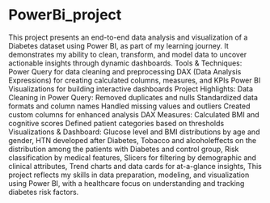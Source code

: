 # PowerBi_project
This project presents an end-to-end data analysis and visualization of a Diabetes dataset using Power BI, as part of my learning journey.
It demonstrates my ability to clean, transform, and model data to uncover actionable insights through dynamic dashboards.
Tools & Techniques: Power Query for data cleaning and preprocessing
DAX (Data Analysis Expressions) for creating calculated columns, measures, and KPIs
Power BI Visualizations for building interactive dashboards
Project Highlights: Data Cleaning in Power Query:
Removed duplicates and nulls
Standardized data formats and column names
Handled missing values and outliers
Created custom columns for enhanced analysis
DAX Measures:
Calculated BMI and cognitive scores
Defined patient categories based on thresholds
Visualizations & Dashboard:
Glucose level and BMI distributions by age and gender, HTN developed after Diabetes, Tobacco and alcoholeffects on the distribution among the patients with Diabetes and control group,
Risk classification by medical features,
Slicers for filtering by demographic and clinical attributes,
Trend charts and data cards for at-a-glance insights,
This project reflects my skills in data preparation, modeling, and visualization using Power BI, with a healthcare focus on understanding and tracking diabetes risk factors.
